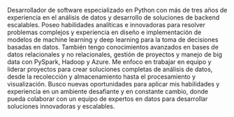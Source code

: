 
Desarrollador de software especializado en Python con más de tres años de experiencia en el análisis de datos y desarrollo de soluciones de backend escalables. Poseo habilidades analíticas e innovadoras para resolver problemas complejos y experiencia en diseño e implementación de modelos de machine learning y deep learning para la toma de decisiones basadas en datos.
También tengo conocimientos avanzados en bases de datos relacionales y no relacionales, gestión de proyectos y manejo de big data con PySpark, Hadoop y Azure. Me enfoco en trabajar en equipo y liderar proyectos para crear soluciones completas de análisis de datos, desde la recolección y almacenamiento hasta el procesamiento y visualización.
Busco nuevas oportunidades para aplicar mis habilidades y experiencia en un ambiente desafiante y en constante cambio, donde pueda colaborar con un equipo de expertos en datos para desarrollar soluciones innovadoras y escalables.
